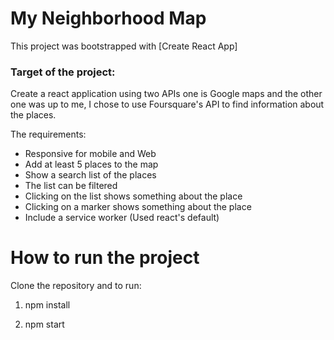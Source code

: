 # My Neighborhood Map
This project was bootstrapped with [Create React App] 

### Target of the project:
Create a react application using two APIs one is Google maps and the other one was up to me, I chose to use Foursquare's API to find information about the places.

The requirements:
 - Responsive for mobile and Web
 - Add at least 5 places to the map
 - Show a search list of the places
 - The list can be filtered
 - Clicking on the list shows something about the place
 - Clicking on a marker shows something about the place 
 - Include a service worker (Used react's default)

# How to run the project

Clone the repository and to run:

1. npm install

2. npm start

